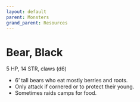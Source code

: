 ```yaml
---
layout: default
parent: Monsters
grand_parent: Resources
---
```


# Bear, Black

5 HP, 14 STR, claws (d6)  

- 6’ tall bears who eat mostly berries and roots.  
- Only attack if cornered or to protect their young.  
- Sometimes raids camps for food.  


